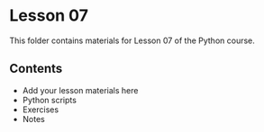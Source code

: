 # Lesson 07

This folder contains materials for Lesson 07 of the Python course.

## Contents
- Add your lesson materials here
- Python scripts
- Exercises
- Notes

